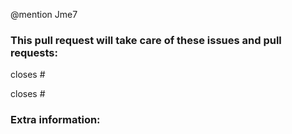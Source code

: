 @mention Jme7

### This pull request will take care of these issues and pull requests:

closes #

closes #


### Extra information:

